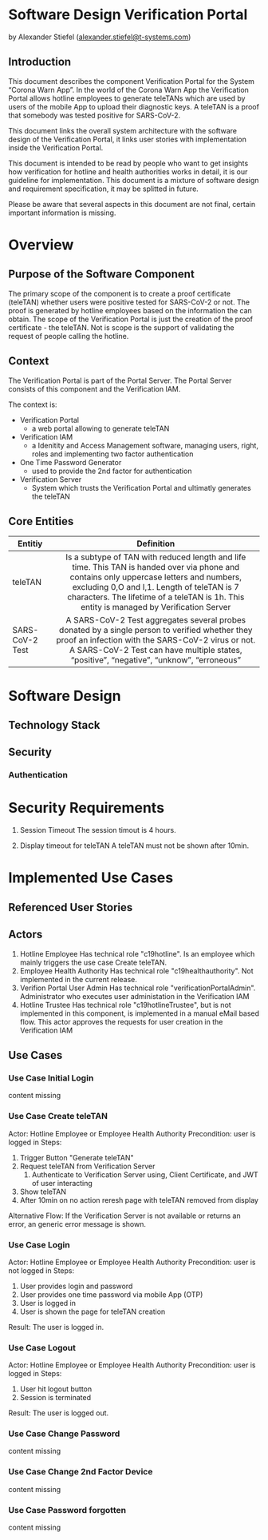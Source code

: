 # Software Design Verification Portal
by Alexander Stiefel (alexander.stiefel@t-systems.com)

##	Introduction
This document describes the component Verification Portal for the System “Corona Warn App”. In the world of the Corona Warn App the Verification Portal allows hotline employees to generate teleTANs which are used by users of the mobile App to upload their diagnostic keys. A teleTAN is a proof that somebody was tested positive for SARS-CoV-2.

This document links the overall system architecture with the software design of the Verification Portal, it links user stories with implementation inside the Verification Portal. 

This document is intended to be read by people who want to get insights how verification for hotline and health authorities works in detail, it is our guideline for implementation. This document is a mixture of software design and requirement specification, it may be splitted in future.

Please be aware that several aspects in this document are not final, certain important information is missing.

#	Overview
##	Purpose of the Software Component
The primary scope of the component is to create a proof certificate (teleTAN) whether users were positive tested for SARS-CoV-2 or not. The proof is generated by hotline employees based on the information the can obtain. The scope of the Verification Portal is just the creation of the proof certificate - the teleTAN. Not is scope is the support of validating the request of people calling the hotline.  


##	Context
The Verification Portal is part of the Portal Server. The Portal Server consists of this component and the Verification IAM. 

The context is:
- Verification Portal 
    - a web portal allowing to generate teleTAN
- Verification IAM
    - a Idenitity and Access Management software, managing users, right, roles and implementing two factor authentication
- One Time Password Generator
    - used to provide the 2nd factor for authentication
- Verification Server
    - System which trusts the Verification Portal and ultimatly generates the teleTAN


##	Core Entities
|Entitiy|	Definition|	
| ------------- |:-------------:|
|teleTAN|	Is a subtype of TAN with reduced length and life time. This TAN is handed over via phone and contains only uppercase letters and numbers, excluding 0,O and I,1. Length of teleTAN is 7 characters. The lifetime of a teleTAN is 1h. This entity is managed by Verification Server	|
|SARS-CoV-2 Test|	A SARS-CoV-2 Test aggregates several probes donated by a single person to verified whether they proof an infection with the SARS-CoV-2 virus or not. A SARS-CoV-2 Test can have multiple states, “positive”, “negative”, “unknow”, “erroneous”	|


# Software Design

## Technology Stack
## Security
### Authentication

# Security Requirements

1. Session Timeout
The session timout is 4 hours.

1. Display timeout for teleTAN
A teleTAN must not be shown after 10min. 

# Implemented Use Cases
## Referenced User Stories
##	Actors
1. Hotline Employee
Has technical role "c19hotline". Is an employee which mainly triggers the use case Create teleTAN. 
2. Employee Health Authority
Has technical role "c19healthauthority". Not implemented in the current release.
3. Verifion Portal User Admin 
Has technical role "verificationPortalAdmin". Administrator who executes user administation in the Verification IAM
4. Hotline Trustee
Has technical role "c19hotlineTrustee", but is not implemented in this component, is implemented in a manual eMail based flow. This actor approves the requests for user creation in the Verification IAM


## Use Cases
### Use Case Initial Login
content missing

### Use Case Create teleTAN
Actor: Hotline Employee or Employee Health Authority
Precondition: user is logged in
Steps:
1. Trigger Button "Generate teleTAN"
1. Request teleTAN from Verification Server
    1. Authenticate to Verification Server using, Client Certificate, and JWT of user interacting
1. Show teleTAN
1. After 10min on no action reresh page with teleTAN removed from display

Alternative Flow:
If the Verification Server is not available or returns an error, an generic error message is shown. 

### Use Case Login
Actor: Hotline Employee or Employee Health Authority
Precondition: user is not logged in
Steps:
1. User provides login and password
2. User provides one time password via mobile App (OTP)
3. User is logged in
1. User is shown the page for teleTAN creation

Result:
The user is logged in.

### Use Case Logout
Actor: Hotline Employee or Employee Health Authority
Precondition: user is logged in
Steps:
1. User hit logout button
2. Session is terminated 

Result:
The user is logged out.

### Use Case Change Password
content missing
### Use Case Change 2nd Factor Device
content missing
### Use Case Password forgotten
content missing




